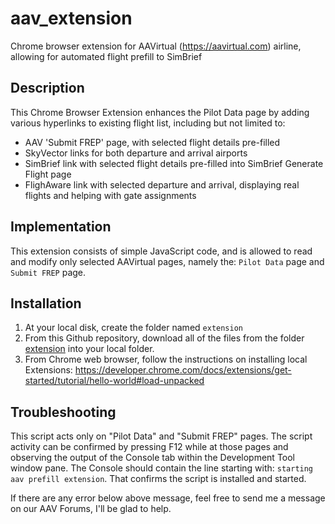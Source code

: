 # aav_extension
Chrome browser extension for AAVirtual (https://aavirtual.com) airline, allowing for automated flight prefill to SimBrief

## Description
This Chrome Browser Extension enhances the Pilot Data page by adding various hyperlinks to existing flight list, including but not limited to:
* AAV 'Submit FREP' page, with selected flight details pre-filled
* SkyVector links for both departure and arrival airports
* SimBrief link with selected flight details pre-filled into SimBrief Generate Flight page
* FlighAware link with selected departure and arrival, displaying real flights and helping with gate assignments

## Implementation
This extension consists of simple JavaScript code, and is allowed to read and modify only selected AAVirtual pages, namely the: `Pilot Data` page and `Submit FREP` page.


## Installation
1. At your local disk, create the folder named `extension`
2. From this Github repository, download all of the files from the folder [extension](./extension) into your local folder.
3. From Chrome web browser, follow the instructions on installing local Extensions: https://developer.chrome.com/docs/extensions/get-started/tutorial/hello-world#load-unpacked

## Troubleshooting
This script acts only on "Pilot Data" and "Submit FREP" pages. The script activity can be confirmed by pressing F12 while at those pages and observing the output of the Console tab within the Development Tool window pane. The Console should contain the line starting with: `starting aav prefill extension`. That confirms the script is installed and started.

If there are any error below above message, feel free to send me a message on our AAV Forums, I'll be glad to help.


